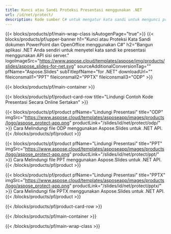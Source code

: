 ```yaml
---
title: Kunci atau Sandi Proteksi Presentasi menggunakan .NET
url: /id/net/protect/
description: Kode sumber C# untuk mengatur kata sandi untuk mengunci presentasi
---
```


{{< blocks/products/pf/main-wrap-class isAutogenPage="true">}}
{{< blocks/products/pf/upper-banner h1="Kunci atau Proteksi Kata Sandi dokumen PowerPoint dan OpenOffice menggunakan C#" h2="Bangun aplikasi .NET Anda sendiri untuk menyetel kata sandi ke presentasi menggunakan API sisi server." logoImageSrc="https://www.aspose.cloud/templates/aspose/img/products/slides/aspose_slides-for-net.svg" sourceAdditionalConversionTag="" pfName="Aspose.Slides" subTitlepfName="for .NET" downloadUrl="" fileiconsmall1="PPT" fileiconsmall2="PPTX" fileiconsmall3="ODP" >}}

{{< blocks/products/pf/main-container >}}

{{< blocks/products/pf/product-card-row title="Lindungi Contoh Kode Presentasi Secara Online Sertakan" >}}

{{< blocks/products/pf/product pfName="Lindungi Presentasi" title="ODP" imgSrc="https://www.aspose.cloud/templates/asposeapp/images/products/logo/aspose_protect-app.png" productLink="/slides/id/net/protect/odp/" >}}
Cara Melindungi file ODP menggunakan Aspose.Slides untuk .NET API.
{{< /blocks/products/pf/product >}}

{{< blocks/products/pf/product pfName="Lindungi Presentasi" title="PPT" imgSrc="https://www.aspose.cloud/templates/asposeapp/images/products/logo/aspose_protect-app.png" productLink="/slides/id/net/protect/ppt/" >}}
Cara Melindungi file PPT menggunakan Aspose.Slides untuk .NET API.
{{< /blocks/products/pf/product >}}

{{< blocks/products/pf/product pfName="Lindungi Presentasi" title="PPTX" imgSrc="https://www.aspose.cloud/templates/asposeapp/images/products/logo/aspose_protect-app.png" productLink="/slides/id/net/protect/pptx/" >}}
Cara Melindungi file PPTX menggunakan Aspose.Slides untuk .NET API.
{{< /blocks/products/pf/product >}}



{{< /blocks/products/pf/product-card-row >}}

{{< /blocks/products/pf/main-container >}}
    
{{< /blocks/products/pf/main-wrap-class >}}